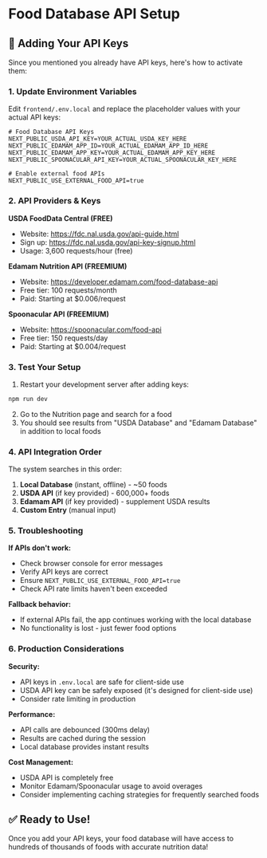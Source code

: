 # Food Database API Setup

## 🔑 Adding Your API Keys

Since you mentioned you already have API keys, here's how to activate them:

### 1. Update Environment Variables

Edit `frontend/.env.local` and replace the placeholder values with your actual API keys:

```env
# Food Database API Keys
NEXT_PUBLIC_USDA_API_KEY=YOUR_ACTUAL_USDA_KEY_HERE
NEXT_PUBLIC_EDAMAM_APP_ID=YOUR_ACTUAL_EDAMAM_APP_ID_HERE  
NEXT_PUBLIC_EDAMAM_APP_KEY=YOUR_ACTUAL_EDAMAM_APP_KEY_HERE
NEXT_PUBLIC_SPOONACULAR_API_KEY=YOUR_ACTUAL_SPOONACULAR_KEY_HERE

# Enable external food APIs
NEXT_PUBLIC_USE_EXTERNAL_FOOD_API=true
```

### 2. API Providers & Keys

**USDA FoodData Central (FREE)**
- Website: https://fdc.nal.usda.gov/api-guide.html
- Sign up: https://fdc.nal.usda.gov/api-key-signup.html
- Usage: 3,600 requests/hour (free)

**Edamam Nutrition API (FREEMIUM)**  
- Website: https://developer.edamam.com/food-database-api
- Free tier: 100 requests/month
- Paid: Starting at $0.006/request

**Spoonacular API (FREEMIUM)**
- Website: https://spoonacular.com/food-api
- Free tier: 150 requests/day
- Paid: Starting at $0.004/request

### 3. Test Your Setup

1. Restart your development server after adding keys:
```bash
npm run dev
```

2. Go to the Nutrition page and search for a food
3. You should see results from "USDA Database" and "Edamam Database" in addition to local foods

### 4. API Integration Order

The system searches in this order:
1. **Local Database** (instant, offline) - ~50 foods
2. **USDA API** (if key provided) - 600,000+ foods
3. **Edamam API** (if key provided) - supplement USDA results
4. **Custom Entry** (manual input)

### 5. Troubleshooting

**If APIs don't work:**
- Check browser console for error messages
- Verify API keys are correct
- Ensure `NEXT_PUBLIC_USE_EXTERNAL_FOOD_API=true`
- Check API rate limits haven't been exceeded

**Fallback behavior:**
- If external APIs fail, the app continues working with the local database
- No functionality is lost - just fewer food options

### 6. Production Considerations

**Security:**
- API keys in `.env.local` are safe for client-side use
- USDA API key can be safely exposed (it's designed for client-side use)
- Consider rate limiting in production

**Performance:**
- API calls are debounced (300ms delay)
- Results are cached during the session
- Local database provides instant results

**Cost Management:**
- USDA API is completely free
- Monitor Edamam/Spoonacular usage to avoid overages
- Consider implementing caching strategies for frequently searched foods

## ✅ Ready to Use!

Once you add your API keys, your food database will have access to hundreds of thousands of foods with accurate nutrition data!